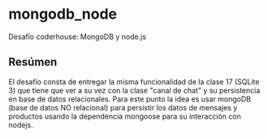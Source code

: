# mongodb_node

Desafío coderhouse: MongoDB y node.js

## Resúmen

El desafío consta de entregar la misma funcionalidad de la clase 17 (SQLite 3) que tiene que ver a su vez con la clase "canal de chat" y su persistencia en base de datos relacionales.
Para este punto la idea es usar mongoDB (base de datos NO relacional) para persistir los datos de mensajes y productos usando la dependencia mongoose para su interacción con nodejs.
